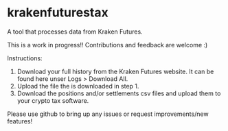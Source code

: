 # krakenfuturestax
A tool that processes data from Kraken Futures.

This is a work in progress!! Contributions and feedback are welcome :)

Instructions:
1. Download your full history from the Kraken Futures website. It can be found here unser Logs > Download All.
2. Upload the file the is downloaded in step 1.
3. Download the positions and/or settlements csv files and upload them to your crypto tax software.

Please use github to bring up any issues or request improvements/new features!
